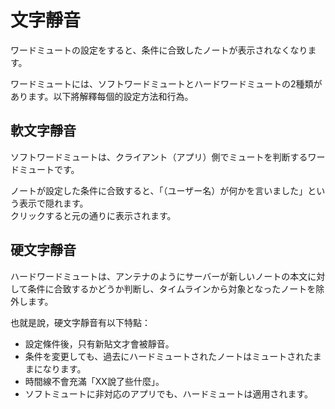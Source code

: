 # 文字靜音

ワードミュートの設定をすると、条件に合致したノートが表示されなくなります。

ワードミュートには、ソフトワードミュートとハードワードミュートの2種類があります。以下將解釋每個的設定方法和行為。

## 軟文字靜音

ソフトワードミュートは、クライアント（アプリ）側でミュートを判断するワードミュートです。

ノートが設定した条件に合致すると、「（ユーザー名）が何かを言いました」という表示で隠れます。\
クリックすると元の通りに表示されます。

## 硬文字靜音

ハードワードミュートは、アンテナのようにサーバーが新しいノートの本文に対して条件に合致するかどうか判断し、タイムラインから対象となったノートを除外します。

也就是說，硬文字靜音有以下特點：

- 設定條件後，只有新貼文才會被靜音。
- 条件を変更しても、過去にハードミュートされたノートはミュートされたままになります。
- 時間線不會充滿「XX說了些什麼」。
- ソフトミュートに非対応のアプリでも、ハードミュートは適用されます。
